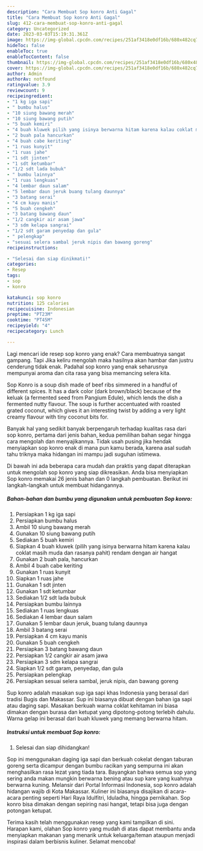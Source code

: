 ```yaml
---
description: "Cara Membuat Sop konro Anti Gagal"
title: "Cara Membuat Sop konro Anti Gagal"
slug: 412-cara-membuat-sop-konro-anti-gagal
category: Uncategorized
date: 2023-03-03T15:19:31.361Z
image: https://img-global.cpcdn.com/recipes/251af3418e0df16b/680x482cq70/sop-konro-foto-resep-utama.jpg
hideToc: false
enableToc: true
enableTocContent: false
thumbnail: https://img-global.cpcdn.com/recipes/251af3418e0df16b/680x482cq70/sop-konro-foto-resep-utama.jpg
cover: https://img-global.cpcdn.com/recipes/251af3418e0df16b/680x482cq70/sop-konro-foto-resep-utama.jpg
author: Admin
authorAv: notfound
ratingvalue: 3.9
reviewcount: 9
recipeingredient:
- "1 kg iga sapi"
- " bumbu halus"
- "10 siung bawang merah"
- "10 siung bawang putih"
- "5 buah kemiri"
- "4 buah kluwek pilih yang isinya berwarna hitam karena kalau coklat masih muda dan rasanya pahit rendam dengan air hangat"
- "2 buah pala hancurkan"
- "4 buah cabe keriting"
- "1 ruas kunyit"
- "1 ruas jahe"
- "1 sdt jinten"
- "1 sdt ketumbar"
- "1/2 sdt lada bubuk"
- " bumbu lainnya"
- "1 ruas lengkuas"
- "4 lembar daun salam"
- "5 lembar daun jeruk buang tulang daunnya"
- "3 batang serai"
- "4 cm kayu manis"
- "5 buah cengkeh"
- "3 batang bawang daun"
- "1/2 cangkir air asam jawa"
- "3 sdm kelapa sangrai"
- "1/2 sdt garam penyedap dan gula"
- " pelengkap"
- "sesuai selera sambal jeruk nipis dan bawang goreng"
recipeinstructions:

- "Selesai dan siap dinikmati!"
categories:
- Resep
tags:
- sop
- konro

katakunci: sop konro 
nutrition: 125 calories
recipecuisine: Indonesian
preptime: "PT23M"
cooktime: "PT45M"
recipeyield: "4"
recipecategory: Lunch

---
```



Lagi mencari ide resep sop konro yang enak? Cara membuatnya sangat gampang. Tapi Jika keliru mengolah maka hasilnya akan hambar dan justru cenderung tidak enak. Padahal sop konro yang enak seharusnya mempunyai aroma dan cita rasa yang bisa memancing selera kita.


Sop Konro is a soup dish made of beef ribs simmered in a handful of different spices. It has a dark color (dark brown/black) because of the keluak (a fermented seed from Pangium Edule), which lends the dish a fermented nutty flavour. The soup is further accentuated with roasted grated coconut, which gives it an interesting twist by adding a very light creamy flavour with tiny coconut bits for.

Banyak hal yang sedikit banyak berpengaruh terhadap kualitas rasa dari sop konro, pertama dari jenis bahan, kedua pemilihan bahan segar hingga cara mengolah dan menyajikannya. Tidak usah pusing jika hendak menyiapkan sop konro enak di mana pun kamu berada, karena asal sudah tahu triknya maka hidangan ini mampu jadi suguhan istimewa.


Di bawah ini ada beberapa cara mudah dan praktis yang dapat diterapkan untuk mengolah sop konro yang siap dikreasikan. Anda bisa menyiapkan Sop konro memakai 26 jenis bahan dan 0 langkah pembuatan. Berikut ini langkah-langkah untuk membuat hidangannya.

<!--inarticleads1-->

##### Bahan-bahan dan bumbu yang digunakan untuk pembuatan Sop konro:

1. Persiapkan 1 kg iga sapi
1. Persiapkan  bumbu halus
1. Ambil 10 siung bawang merah
1. Gunakan 10 siung bawang putih
1. Sediakan 5 buah kemiri
1. Siapkan 4 buah kluwek (pilih yang isinya berwarna hitam karena kalau coklat masih muda dan rasanya pahit) rendam dengan air hangat
1. Gunakan 2 buah pala, hancurkan
1. Ambil 4 buah cabe keriting
1. Gunakan 1 ruas kunyit
1. Siapkan 1 ruas jahe
1. Gunakan 1 sdt jinten
1. Gunakan 1 sdt ketumbar
1. Sediakan 1/2 sdt lada bubuk
1. Persiapkan  bumbu lainnya
1. Sediakan 1 ruas lengkuas
1. Sediakan 4 lembar daun salam
1. Gunakan 5 lembar daun jeruk, buang tulang daunnya
1. Ambil 3 batang serai
1. Persiapkan 4 cm kayu manis
1. Gunakan 5 buah cengkeh
1. Persiapkan 3 batang bawang daun
1. Persiapkan 1/2 cangkir air asam jawa
1. Persiapkan 3 sdm kelapa sangrai
1. Siapkan 1/2 sdt garam, penyedap, dan gula
1. Persiapkan  pelengkap
1. Persiapkan sesuai selera sambal, jeruk nipis, dan bawang goreng


Sup konro adalah masakan sup iga sapi khas Indonesia yang berasal dari tradisi Bugis dan Makassar. Sup ini biasanya dibuat dengan bahan iga sapi atau daging sapi. Masakan berkuah warna coklat kehitaman ini biasa dimakan dengan burasa dan ketupat yang dipotong-potong terlebih dahulu. Warna gelap ini berasal dari buah kluwek yang memang berwarna hitam. 

<!--inarticleads2-->

##### Instruksi untuk membuat Sop konro:


1. Selesai dan siap dihidangkan!

Sop ini menggunakan daging iga sapi dan berkuah cokelat dengan taburan goreng serta dicampur dengan bumbu racikan yang sempurna ini akan menghasilkan rasa lezat yang tiada tara. Bayangkan bahwa semua sop yang sering anda makan mungkin berwarna bening atau sup kare yang kuahnya berwarna kuning. Melansir dari Portal Informasi Indonesia, sop konro adalah hidangan wajib di Kota Makassar. Kuliner ini biasanya disajikan di acara-acara penting seperti Hari Raya Idulfitri, Iduladha, hingga pernikahan. Sop konro bisa dimakan dengan sepiring nasi hangat, tetapi bisa juga dengan potongan ketupat. 

Terima kasih telah menggunakan resep yang kami tampilkan di sini. Harapan kami, olahan Sop konro yang mudah di atas dapat membantu anda menyiapkan makanan yang menarik untuk keluarga/teman ataupun menjadi inspirasi dalam berbisnis kuliner. Selamat mencoba!
